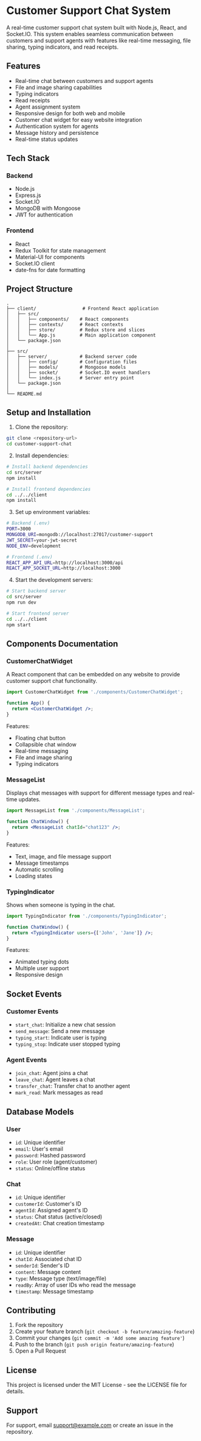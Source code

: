 # Customer Support Chat System

A real-time customer support chat system built with Node.js, React, and Socket.IO. This system enables seamless communication between customers and support agents with features like real-time messaging, file sharing, typing indicators, and read receipts.

## Features

- Real-time chat between customers and support agents
- File and image sharing capabilities
- Typing indicators
- Read receipts
- Agent assignment system
- Responsive design for both web and mobile
- Customer chat widget for easy website integration
- Authentication system for agents
- Message history and persistence
- Real-time status updates

## Tech Stack

### Backend
- Node.js
- Express.js
- Socket.IO
- MongoDB with Mongoose
- JWT for authentication

### Frontend
- React
- Redux Toolkit for state management
- Material-UI for components
- Socket.IO client
- date-fns for date formatting

## Project Structure

```
.
├── client/                 # Frontend React application
│   ├── src/
│   │   ├── components/    # React components
│   │   ├── contexts/      # React contexts
│   │   ├── store/         # Redux store and slices
│   │   └── App.js         # Main application component
│   └── package.json
│
├── src/
│   ├── server/            # Backend server code
│   │   ├── config/        # Configuration files
│   │   ├── models/        # Mongoose models
│   │   ├── socket/        # Socket.IO event handlers
│   │   └── index.js       # Server entry point
│   └── package.json
│
└── README.md
```

## Setup and Installation

1. Clone the repository:
```bash
git clone <repository-url>
cd customer-support-chat
```

2. Install dependencies:
```bash
# Install backend dependencies
cd src/server
npm install

# Install frontend dependencies
cd ../../client
npm install
```

3. Set up environment variables:
```bash
# Backend (.env)
PORT=3000
MONGODB_URI=mongodb://localhost:27017/customer-support
JWT_SECRET=your-jwt-secret
NODE_ENV=development

# Frontend (.env)
REACT_APP_API_URL=http://localhost:3000/api
REACT_APP_SOCKET_URL=http://localhost:3000
```

4. Start the development servers:
```bash
# Start backend server
cd src/server
npm run dev

# Start frontend server
cd ../../client
npm start
```

## Components Documentation

### CustomerChatWidget

A React component that can be embedded on any website to provide customer support chat functionality.

```jsx
import CustomerChatWidget from './components/CustomerChatWidget';

function App() {
  return <CustomerChatWidget />;
}
```

Features:
- Floating chat button
- Collapsible chat window
- Real-time messaging
- File and image sharing
- Typing indicators

### MessageList

Displays chat messages with support for different message types and real-time updates.

```jsx
import MessageList from './components/MessageList';

function ChatWindow() {
  return <MessageList chatId="chat123" />;
}
```

Features:
- Text, image, and file message support
- Message timestamps
- Automatic scrolling
- Loading states

### TypingIndicator

Shows when someone is typing in the chat.

```jsx
import TypingIndicator from './components/TypingIndicator';

function ChatWindow() {
  return <TypingIndicator users={['John', 'Jane']} />;
}
```

Features:
- Animated typing dots
- Multiple user support
- Responsive design

## Socket Events

### Customer Events
- `start_chat`: Initialize a new chat session
- `send_message`: Send a new message
- `typing_start`: Indicate user is typing
- `typing_stop`: Indicate user stopped typing

### Agent Events
- `join_chat`: Agent joins a chat
- `leave_chat`: Agent leaves a chat
- `transfer_chat`: Transfer chat to another agent
- `mark_read`: Mark messages as read

## Database Models

### User
- `id`: Unique identifier
- `email`: User's email
- `password`: Hashed password
- `role`: User role (agent/customer)
- `status`: Online/offline status

### Chat
- `id`: Unique identifier
- `customerId`: Customer's ID
- `agentId`: Assigned agent's ID
- `status`: Chat status (active/closed)
- `createdAt`: Chat creation timestamp

### Message
- `id`: Unique identifier
- `chatId`: Associated chat ID
- `senderId`: Sender's ID
- `content`: Message content
- `type`: Message type (text/image/file)
- `readBy`: Array of user IDs who read the message
- `timestamp`: Message timestamp

## Contributing

1. Fork the repository
2. Create your feature branch (`git checkout -b feature/amazing-feature`)
3. Commit your changes (`git commit -m 'Add some amazing feature'`)
4. Push to the branch (`git push origin feature/amazing-feature`)
5. Open a Pull Request

## License

This project is licensed under the MIT License - see the LICENSE file for details.

## Support

For support, email support@example.com or create an issue in the repository. 